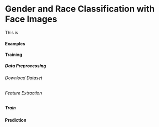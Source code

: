 # Gender and Race Classification with Face Images

This is

#### Examples

#### 


#### Training
##### Data Preprocessing
###### Download Dataset
###### Feature Extraction
##### Train

#### Prediction
